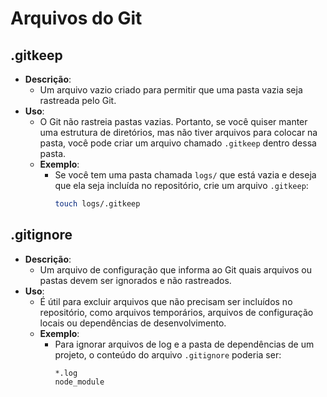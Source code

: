 # Arquivos do Git

## .gitkeep
- **Descrição**: 
  - Um arquivo vazio criado para permitir que uma pasta vazia seja rastreada pelo Git.
- **Uso**:
  - O Git não rastreia pastas vazias. Portanto, se você quiser manter uma estrutura de diretórios, mas não tiver arquivos para colocar na pasta, você pode criar um arquivo chamado `.gitkeep` dentro dessa pasta.
  - **Exemplo**:
    - Se você tem uma pasta chamada `logs/` que está vazia e deseja que ela seja incluída no repositório, crie um arquivo `.gitkeep`:
      ```bash
      touch logs/.gitkeep
      ```

## .gitignore
- **Descrição**: 
  - Um arquivo de configuração que informa ao Git quais arquivos ou pastas devem ser ignorados e não rastreados.
- **Uso**:
  - É útil para excluir arquivos que não precisam ser incluídos no repositório, como arquivos temporários, arquivos de configuração locais ou dependências de desenvolvimento.
  - **Exemplo**:
    - Para ignorar arquivos de log e a pasta de dependências de um projeto, o conteúdo do arquivo `.gitignore` poderia ser:
      ```
      *.log
      node_module